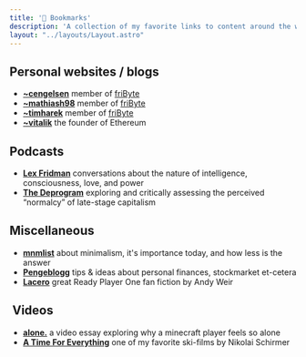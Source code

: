 ```yaml
---
title: '🔖 Bookmarks'
description: 'A collection of my favorite links to content around the web (blogs, podcasts, etc.).'
layout: "../layouts/Layout.astro"
---
```


## Personal websites / blogs

- [**~cengelsen**](https://cengelsen.no) member of [friByte](https://fribyte.no)
- [**~mathiash98**](https://mathiash98.github.io/) member of [friByte](https://fribyte.no)
- [**~timharek**](https://timharek.no/) member of [friByte](https://fribyte.no)
- [**~vitalik**](https://vitalik.eth.limo/) the founder of Ethereum

## Podcasts

- [**Lex Fridman**](https://lexfridman.com/podcast/) conversations about the nature of intelligence, consciousness, love, and power
- [**The Deprogram**](https://www.buzzsprout.com/1890340) exploring and critically assessing the perceived “normalcy” of late-stage capitalism

## Miscellaneous

- [**mnmlist**](https://mnmlist.com/) about minimalism, it's importance today, and how less is the answer 
- [**Pengeblogg**](https://pengeblogg.bloggnorge.com/) tips & ideas about personal finances, stockmarket et-cetera
- [**Lacero**](https://galactanet.com/oneoff/lacero.html) great Ready Player One fan fiction by Andy Weir

##  Videos

- [**alone.**](https://www.youtube.com/watch?v=6jth3t0_ZqE) a video essay exploring why a minecraft player feels so alone
- [**A Time For Everything**](https://www.youtube.com/watch?v=ODPT6R_zWEc) one of my favorite ski-films by Nikolai Schirmer